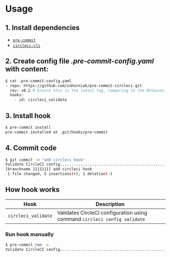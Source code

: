 # Usage
## 1. Install dependencies
* [`pre-commit`](https://pre-commit.com/#install)
* [`circleci-cli`](https://circleci.com/docs/2.0/local-cli/#installation)

## 2. Create config file ***.pre-commit-config.yaml*** with content:
```bash
$ cat .pre-commit-config.yaml
- repo: https://github.com/zahorniak/pre-commit-circleci.git
  rev: v0.2 # Ensure this is the latest tag, comparing to the Releases tab
  hooks:
    - id: circleci_validate
```

## 3. Install hook
```bash
$ pre-commit install
pre-commit installed at .git/hooks/pre-commit
```

## 4. Commit code
```bash
$ git commit -m "add circleci hook"
Validate CircleCI config.................................................Passed
[branchname 1111111] add circleci hook
 1 file changed, 5 insertions(+), 1 deletion(-)
 ```

## How hook works
|   Hook    |   Description    |
|  ---  |  ---  |
|   `circleci_validate`    |   Validates CircleCI configuration using command `circleci config validate`    |



### Run hook manually
```bash
$ pre-commit run -a
Validate CircleCI config.................................................Passed
```
